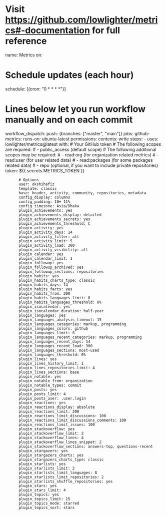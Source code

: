 
# Visit https://github.com/lowlighter/metrics#-documentation for full reference
name: Metrics
on:
  # Schedule updates (each hour)
  schedule: [{cron: "0 * * * *"}]
  # Lines below let you run workflow manually and on each commit
  workflow_dispatch:
  push: {branches: ["master", "main"]}
jobs:
  github-metrics:
    runs-on: ubuntu-latest
    permissions:
      contents: write
    steps:
      - uses: lowlighter/metrics@latest
        with:
          # Your GitHub token
          # The following scopes are required:
          #  - public_access (default scope)
          # The following additional scopes may be required:
          #  - read:org      (for organization related metrics)
          #  - read:user     (for user related data)
          #  - read:packages (for some packages related data)
          #  - repo          (optional, if you want to include private repositories)
          token: ${{ secrets.METRICS_TOKEN }}

          # Options
          user: okshihafiz
          template: classic
          base: header, activity, community, repositories, metadata
          config_display: columns
          config_padding: 10+ 11%
          config_timezone: Asia/Dhaka
          plugin_achievements: yes
          plugin_achievements_display: detailed
          plugin_achievements_secrets: yes
          plugin_achievements_threshold: C
          plugin_activity: yes
          plugin_activity_days: 14
          plugin_activity_filter: all
          plugin_activity_limit: 5
          plugin_activity_load: 300
          plugin_activity_visibility: all
          plugin_calendar: yes
          plugin_calendar_limit: 1
          plugin_followup: yes
          plugin_followup_archived: yes
          plugin_followup_sections: repositories
          plugin_habits: yes
          plugin_habits_charts_type: classic
          plugin_habits_days: 14
          plugin_habits_facts: yes
          plugin_habits_from: 200
          plugin_habits_languages_limit: 8
          plugin_habits_languages_threshold: 0%
          plugin_isocalendar: yes
          plugin_isocalendar_duration: half-year
          plugin_languages: yes
          plugin_languages_analysis_timeout: 15
          plugin_languages_categories: markup, programming
          plugin_languages_colors: github
          plugin_languages_limit: 8
          plugin_languages_recent_categories: markup, programming
          plugin_languages_recent_days: 14
          plugin_languages_recent_load: 300
          plugin_languages_sections: most-used
          plugin_languages_threshold: 0%
          plugin_lines: yes
          plugin_lines_history_limit: 1
          plugin_lines_repositories_limit: 4
          plugin_lines_sections: base
          plugin_notable: yes
          plugin_notable_from: organization
          plugin_notable_types: commit
          plugin_posts: yes
          plugin_posts_limit: 4
          plugin_posts_user: .user.login
          plugin_reactions: yes
          plugin_reactions_display: absolute
          plugin_reactions_limit: 200
          plugin_reactions_limit_discussions: 100
          plugin_reactions_limit_discussions_comments: 100
          plugin_reactions_limit_issues: 100
          plugin_stackoverflow: yes
          plugin_stackoverflow_limit: 2
          plugin_stackoverflow_lines: 4
          plugin_stackoverflow_lines_snippet: 2
          plugin_stackoverflow_sections: answers-top, questions-recent
          plugin_stargazers: yes
          plugin_stargazers_charts: yes
          plugin_stargazers_charts_type: classic
          plugin_starlists: yes
          plugin_starlists_limit: 2
          plugin_starlists_limit_languages: 8
          plugin_starlists_limit_repositories: 2
          plugin_starlists_shuffle_repositories: yes
          plugin_stars: yes
          plugin_stars_limit: 4
          plugin_topics: yes
          plugin_topics_limit: 15
          plugin_topics_mode: starred
          plugin_topics_sort: stars
